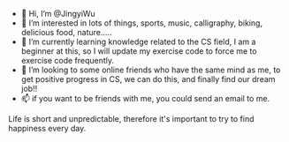 - 👋 Hi, I’m @JingyiWu
- 👀 I’m interested in lots of things, sports, music, calligraphy, biking, delicious food, nature.....
- 🌱 I’m currently learning knowledge related to the CS field, I am a beginner at this, so I will update my exercise code to force me to exercise code frequently.
- 💞️ I’m looking to some online friends who have the same mind as me, to get positive progress in CS, we can do this, and finally find our dream job!!
- 📫 if you want to be friends with me, you could send an email to me.

Life is short and unpredictable, therefore it's important to try to find happiness every day.

<!---
JingyiWu-codespace/JingyiWu-codespace is a ✨ special ✨ repository because its `README.md` (this file) appears on your GitHub profile.
You can click the Preview link to take a look at your changes.
--->
